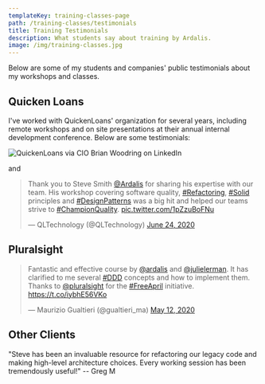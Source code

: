 ```yaml
---
templateKey: training-classes-page
path: /training-classes/testimonials
title: Training Testimonials
description: What students say about training by Ardalis.
image: /img/training-classes.jpg
---
```


Below are some of my students and companies' public testimonials about my workshops and classes.

## Quicken Loans

I've worked with QuickenLoans' organization for several years, including remote workshops and on site presentations at their annual internal development conference. Below are some testimonials:

![QuickenLoans via CIO Brian Woodring on LinkedIn](/img/brian-woodring-quicken-linkedin.png)

and

<blockquote class="twitter-tweet"><p lang="en" dir="ltr">Thank you to Steve Smith <a href="https://twitter.com/ardalis?ref_src=twsrc%5Etfw">@Ardalis</a> for sharing his expertise with our team. His workshop covering software quality, <a href="https://twitter.com/hashtag/Refactoring?src=hash&amp;ref_src=twsrc%5Etfw">#Refactoring</a>, <a href="https://twitter.com/hashtag/Solid?src=hash&amp;ref_src=twsrc%5Etfw">#Solid</a> principles and <a href="https://twitter.com/hashtag/DesignPatterns?src=hash&amp;ref_src=twsrc%5Etfw">#DesignPatterns</a> was a big hit and helped our teams strive to <a href="https://twitter.com/hashtag/ChampionQuality?src=hash&amp;ref_src=twsrc%5Etfw">#ChampionQuality</a>. <a href="https://t.co/1pZzuBoFNu">pic.twitter.com/1pZzuBoFNu</a></p>&mdash; QLTechnology (@QLTechnology) <a href="https://twitter.com/QLTechnology/status/1275806385918230528?ref_src=twsrc%5Etfw">June 24, 2020</a></blockquote> <script async src="https://platform.twitter.com/widgets.js" charset="utf-8"></script>

## Pluralsight

<blockquote class="twitter-tweet"><p lang="en" dir="ltr">Fantastic and effective course by <a href="https://twitter.com/ardalis?ref_src=twsrc%5Etfw">@ardalis</a> and <a href="https://twitter.com/julielerman?ref_src=twsrc%5Etfw">@julielerman</a>. It has clarified to me several <a href="https://twitter.com/hashtag/DDD?src=hash&amp;ref_src=twsrc%5Etfw">#DDD</a> concepts and how to implement them. Thanks to <a href="https://twitter.com/pluralsight?ref_src=twsrc%5Etfw">@pluralsight</a> for the <a href="https://twitter.com/hashtag/FreeApril?src=hash&amp;ref_src=twsrc%5Etfw">#FreeApril</a> initiative. <a href="https://t.co/iybhE56VKo">https://t.co/iybhE56VKo</a></p>&mdash; Maurizio Gualtieri (@gualtieri_ma) <a href="https://twitter.com/gualtieri_ma/status/1260125331597516802?ref_src=twsrc%5Etfw">May 12, 2020</a></blockquote> <script async src="https://platform.twitter.com/widgets.js" charset="utf-8"></script>

## Other Clients

"Steve has been an invaluable resource for refactoring our legacy code and making high-level architecture choices. Every working session has been tremendously useful!"
-- Greg M

